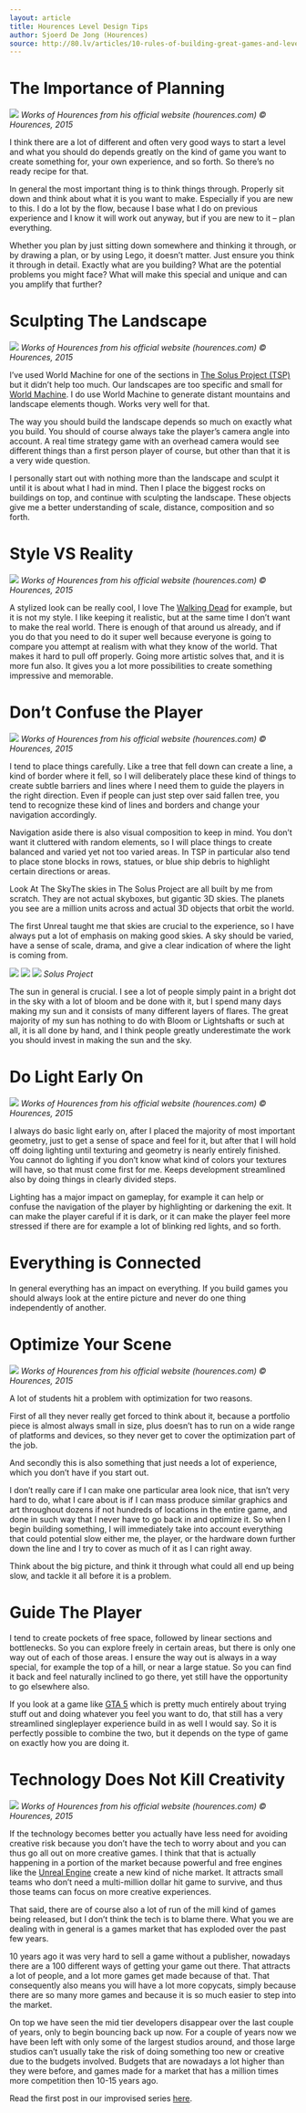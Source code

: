 ```yaml
---
layout: article
title: Hourences Level Design Tips
author: Sjoerd De Jong (Hourences)
source: http://80.lv/articles/10-rules-of-building-great-games-and-levels/
---
```


# The Importance of Planning
![ ][Hourences Intro]
<cite>Works of Hourences from his official website (hourences.com) © Hourences, 2015</cite>

I think there are a lot of different and often very good ways to start a level and what you should do depends greatly on the kind of game you want to create something for, your own experience, and so forth. So there’s no ready recipe for that.

In general the most important thing is to think things through. Properly sit down and think about what it is you want to make. Especially if you are new to this. I do a lot by the flow, because I base what I do on previous experience and I know it will work out anyway, but if you are new to it – plan everything.

Whether you plan by just sitting down somewhere and thinking it through, or by drawing a plan, or by using Lego, it doesn’t matter. Just ensure you think it through in detail. Exactly what are you building? What are the potential problems you might face? What will make this special and unique and can you amplify that further?

# Sculpting The Landscape
![ ][Hourences Staircase]
<cite>Works of Hourences from his official website (hourences.com) © Hourences, 2015</cite>

I’ve used World Machine for one of the sections in [The Solus Project (TSP)](http://80.lv/articles/the-solus-project-unreal-engine4-interview/) but it didn’t help too much. Our landscapes are too specific and small for [World Machine](http://80.lv/vendors/world-machine/). I do use World Machine to generate distant mountains and landscape elements though. Works very well for that.

The way you should build the landscape depends so much on exactly what you build. You should of course always take the player’s camera angle into account. A real time strategy game with an overhead camera would see different things than a first person player of course, but other than that it is a very wide question.

I personally start out with nothing more than the landscape and sculpt it until it is about what I had in mind. Then I place the biggest rocks on buildings on top, and continue with sculpting the landscape. These objects give me a better understanding of scale, distance, composition and so forth.

# Style VS Reality
![ ][Hourences Asian]
<cite>Works of Hourences from his official website (hourences.com) © Hourences, 2015</cite>

A stylized look can be really cool, I love The [Walking Dead](https://www.telltalegames.com/walkingdead/) for example, but it is not my style. I like keeping it realistic, but at the same time I don’t want to make the real world. There is enough of that around us already, and if you do that you need to do it super well because everyone is going to compare you attempt at realism with what they know of the world. That makes it hard to pull off properly. Going more artistic solves that, and it is more fun also. It gives you a lot more possibilities to create something impressive and memorable.

# Don’t Confuse the Player
![ ][Hourences Cave]
<cite>Works of Hourences from his official website (hourences.com) © Hourences, 2015</cite>

I tend to place things carefully. Like a tree that fell down can create a line, a kind of border where it fell, so I will deliberately place these kind of things to create subtle barriers and lines where I need them to guide the players in the right direction. Even if people can just step over said fallen tree, you tend to recognize these kind of lines and borders and change your navigation accordingly.

Navigation aside there is also visual composition to keep in mind. You don’t want it cluttered with random elements, so I will place things to create balanced and varied yet not too varied areas. In TSP in particular also tend to place stone blocks in rows, statues, or blue ship debris to highlight certain directions or areas.

Look At The SkyThe skies in The Solus Project are all built by me from scratch. They are not actual skyboxes, but gigantic 3D skies. The planets you see are a million units across and actual 3D objects that orbit the world.

The first Unreal taught me that skies are crucial to the experience, so I have always put a lot of emphasis on making good skies. A sky should be varied, have a sense of scale, drama, and give a clear indication of where the light is coming from.

![][Solus 1]
![][Solus 2]
![][Solus 3]
<cite>Solus Project</cite>

The sun in general is crucial. I see a lot of people simply paint in a bright dot in the sky with a lot of bloom and be done with it, but I spend many days making my sun and it consists of many different layers of flares. The great majority of my sun has nothing to do with Bloom or Lightshafts or such at all, it is all done by hand, and I think people greatly underestimate the work you should invest in making the sun and the sky.

# Do Light Early On
![][Hourences Space]
<cite>Works of Hourences from his official website (hourences.com) © Hourences, 2015</cite>

I always do basic light early on, after I placed the majority of most important geometry, just to get a sense of space and feel for it, but after that I will hold off doing lighting until texturing and geometry is nearly entirely finished. You cannot do lighting if you don’t know what kind of colors your textures will have, so that must come first for me. Keeps development streamlined also by doing things in clearly divided steps.

Lighting has a major impact on gameplay, for example it can help or confuse the navigation of the player by highlighting or darkening the exit. It can make the player careful if it is dark, or it can make the player feel more stressed if there are for example a lot of blinking red lights, and so forth.

# Everything is Connected
In general everything has an impact on everything. If you build games you should always look at the entire picture and never do one thing independently of another.

# Optimize Your Scene
![][Hourences Factory]
<cite>Works of Hourences from his official website (hourences.com) © Hourences, 2015</cite>

A lot of students hit a problem with optimization for two reasons.

First of all they never really get forced to think about it, because a portfolio piece is almost always small in size, plus doesn’t has to run on a wide range of platforms and devices, so they never get to cover the optimization part of the job.

And secondly this is also something that just needs a lot of experience, which you don’t have if you start out.

I don’t really care if I can make one particular area look nice, that isn’t very hard to do, what I care about is if I can mass produce similar graphics and art throughout dozens if not hundreds of locations in the entire game, and done in such way that I never have to go back in and optimize it. So when I begin building something, I will immediately take into account everything that could potential slow either me, the player, or the hardware down further down the line and I try to cover as much of it as I can right away.

Think about the big picture, and think it through what could all end up being slow, and tackle it all before it is a problem.

# Guide The Player
I tend to create pockets of free space, followed by linear sections and bottlenecks. So you can explore freely in certain areas, but there is only one way out of each of those areas. I ensure the way out is always in a way special, for example the top of a hill, or near a large statue. So you can find it back and feel naturally inclined to go there, yet still have the opportunity to go elsewhere also.

If you look at a game like [GTA 5](http://80.lv/articles/gta-v-beats-skyrim/) which is pretty much entirely about trying stuff out and doing whatever you feel you want to do, that still has a very streamlined singleplayer experience build in as well I would say. So it is perfectly possible to combine the two, but it depends on the type of game on exactly how you are doing it.

# Technology Does Not Kill Creativity
![][Hourences Staircase]
<cite>Works of Hourences from his official website (hourences.com) © Hourences, 2015</cite>

If the technology becomes better you actually have less need for avoiding creative risk because you don’t have the tech to worry about and you can thus go all out on more creative games. I think that that is actually happening in a portion of the market because powerful and free engines like the [Unreal Engine](http://80.lv/vendors/epic-games/) create a new kind of niche market. It attracts small teams who don’t need a multi-million dollar hit game to survive, and thus those teams can focus on more creative experiences.

That said, there are of course also a lot of run of the mill kind of games being released, but I don’t think the tech is to blame there. What you we are dealing with in general is a games market that has exploded over the past few years.

10 years ago it was very hard to sell a game without a publisher, nowadays there are a 100 different ways of getting your game out there. That attracts a lot of people, and a lot more games get made because of that. That consequently also means you will have a lot more copycats, simply because there are so many more games and because it is so much easier to step into the market.

On top we have seen the mid tier developers disappear over the last couple of years, only to begin bouncing back up now. For a couple of years now we have been left with only some of the largest studios around, and those large studios can’t usually take the risk of doing something too new or creative due to the budgets involved. Budgets that are nowadays a lot higher than they were before, and games made for a market that has a million times more competition then 10-15 years ago.

Read the first post in our improvised series [here](http://80.lv/articles/the-solus-project-unreal-engine4-interview/).

[Hourences Intro]: ./Intro.jpg
[Hourences Staircase]: ./Staircase.jpg
[Hourences Asian]: ./Asian.jpg
[Hourences Cave]: ./Cave.jpg
[Hourences Space]: ./Space.jpg
[Hourences Factory]: ./Factory.jpg
[Solus 1]: ./Solus1.jpg
[Solus 2]: ./Solus2.jpg
[Solus 3]: ./Solus3.jpg